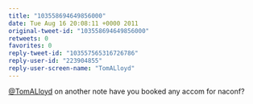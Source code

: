 ```yaml
---
title: "103558694649856000"
date: Tue Aug 16 20:08:11 +0000 2011
original-tweet-id: "103558694649856000"
retweets: 0
favorites: 0
reply-tweet-id: "103557565316726786"
reply-user-id: "223904855"
reply-user-screen-name: "TomALloyd"
---
```

<a href="https://twitter.com/TomALloyd">@TomALloyd</a> on another note have you booked any accom for naconf?
